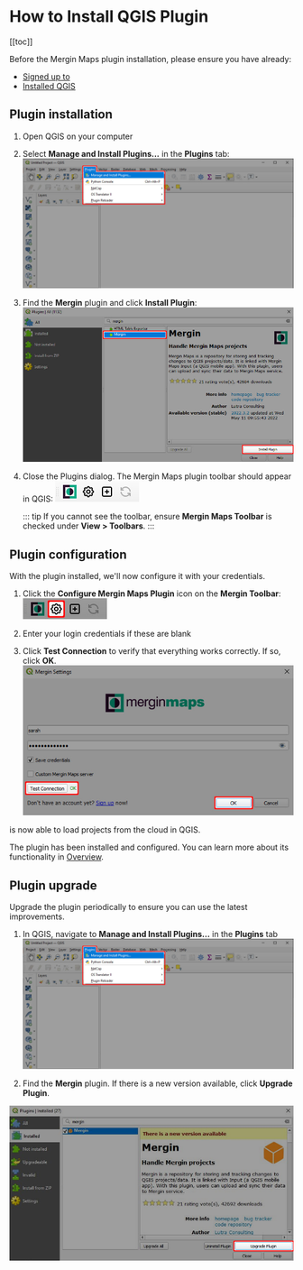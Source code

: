 # How to Install QGIS Plugin
[[toc]]

Before the Mergin Maps plugin installation, please ensure you have already:
* [Signed up to <MainPlatformName />](../sign-up-to-mergin-maps/)
* [Installed QGIS](../install-qgis/)

## Plugin installation
1. Open QGIS on your computer
2. Select **Manage and Install Plugins...** in the **Plugins** tab:
   ![](./qgis-plugins-manage-and-install.jpg)

3. Find the **Mergin** plugin and click **Install Plugin**:
   ![](./find-and-install-mergin.jpg)

4. Close the Plugins dialog. The Mergin Maps plugin toolbar should appear in QGIS:
   ![](./mergin-toolbar.jpg)
   
   ::: tip
   If you cannot see the toolbar, ensure **Mergin Maps Toolbar** is checked under **View > Toolbars**.
   :::

## Plugin configuration
With the plugin installed, we'll now configure it with your <MainPlatformName /> credentials.

1. Click the **Configure Mergin Maps Plugin** icon on the **Mergin Toolbar**:
   ![](./qgis-configure-mergin-plugin.jpg)

2. Enter your login credentials if these are blank

3. Click **Test Connection** to verify that everything works correctly. If so, click **OK**.
   ![](./qgis-mergin-settings.jpg)

<QGISPluginName /> is now able to load projects from the cloud in QGIS.

The plugin has been installed and configured. You can learn more about its functionality in [<QGISPluginName /> Overview](../../manage/plugin-sync-project/).

## Plugin upgrade
Upgrade the plugin periodically to ensure you can use the latest improvements.

1. In QGIS, navigate to **Manage and Install Plugins...** in the **Plugins** tab
   ![](./qgis-plugins-manage-and-install.jpg)
   
2. Find the **Mergin** plugin. If there is a new version available, click **Upgrade Plugin**.

![upgrade plugin](./plugin-upgrade.png)

